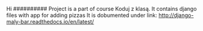 Hi
##########
Project is a part of course Koduj z klasą.
It contains django files with app for adding pizzas
It is dobumented under link:
http://django-maly-bar.readthedocs.io/en/latest/
